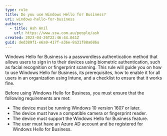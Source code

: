 ```yaml
---
type: rule
title: Do you use Windows Hello for Business?
uri: windows-hello-for-business
authors:
  - title: Ash Anil
    url: https://www.ssw.com.au/people/ash
created: 2023-04-26T22:46:44.041Z
guid: ded389f1-e6a9-417f-a36e-8a31f88a686a
---
```

Windows Hello for Business is a passwordless authentication method that allows users to sign in to their devices using biometric authentication, such as facial recognition or fingerprint scanning. This rule will guide you on how to use Windows Hello for Business, its prerequisites, how to enable it for all users in an organization using Intune, and a checklist to ensure that it works fine.

<!--endintro-->

Before using Windows Hello for Business, you must ensure that the following requirements are met:

* The device must be running Windows 10 version 1607 or later.
* The device must have a compatible camera or fingerprint reader.
* The device must support the Windows Hello for Business feature.
* The user must have an Azure AD account and be registered for Windows Hello for Business.

